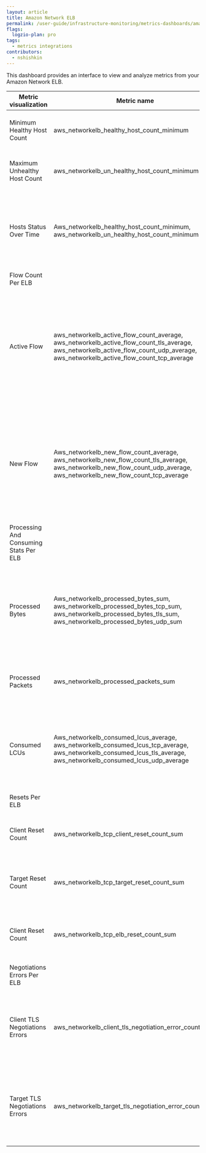 ```yaml
---
layout: article
title: Amazon Network ELB 
permalink: /user-guide/infrastructure-monitoring/metrics-dashboards/amazon-network-elb.html 
flags:
  logzio-plan: pro
tags:
  - metrics integrations
contributors:
  - nshishkin
---
```



This dashboard provides an interface to view and analyze metrics from your Amazon Network ELB.

| Metric visualization                         | Metric name                                                                                                                                                                                               | Description                                                                                                                                                               |
| -------------------------------------------- | --------------------------------------------------------------------------------------------------------------------------------------------------------------------------------------------------------- | ------------------------------------------------------------------------------------------------------------------------------------------------------------------------- |
| Minimum Healthy Host Count                   | aws\_networkelb\_healthy\_host\_count\_minimum | The number of targets that are considered healthy. |
| Maximum Unhealthy Host Count                 | aws\_networkelb\_un\_healthy\_host\_count\_minimum  | The number of targets that are considered unhealthy.   |
| Hosts Status Over Time                       | Aws\_networkelb\_healthy\_host\_count\_minimum, aws\_networkelb\_un\_healthy\_host\_count\_minimum  | The number of targets that are considered healthy and the number of targets that are considered healthy.   |
| Flow Count Per ELB   |
| Active Flow     | aws\_networkelb\_active\_flow\_count\_average, aws\_networkelb\_active\_flow\_count\_tls\_average, aws\_networkelb\_active\_flow\_count\_udp\_average, aws\_networkelb\_active\_flow\_count\_tcp\_average | The total number of active concurrent flows (or connections), TCP flows (or connections), TLS flows (or connections), UDP flows (or connections) from clients to targets. |
| New Flow                                     | Aws\_networkelb\_new\_flow\_count\_average, aws\_networkelb\_new\_flow\_count\_tls\_average, aws\_networkelb\_new\_flow\_count\_udp\_average, aws\_networkelb\_new\_flow\_count\_tcp\_average             | The total number of new concurrent flows (or connections), TCP flows (or connections), TLS flows (or connections), UDP flows (or connections) from clients to targets.    |
| Processing And Consuming Stats Per ELB |
| Processed Bytes                              | Aws\_networkelb\_processed\_bytes\_sum, aws\_networkelb\_processed\_bytes\_tcp\_sum, aws\_networkelb\_processed\_bytes\_tls\_sum, aws\_networkelb\_processed\_bytes\_udp\_sum                             | The total number of bytes processed by the load balancer, including TCP/IP headers, TCP, TLS and UDP listeners.                                                     |
| Processed Packets                            | aws\_networkelb\_processed\_packets\_sum | The total number of packets processed by the load balancer.  |
| Consumed LCUs                                | Aws\_networkelb\_consumed\_lcus\_average, aws\_networkelb\_consumed\_lcus\_tcp\_average, aws\_networkelb\_consumed\_lcus\_tls\_average, aws\_networkelb\_consumed\_lcus\_udp\_average                     | The number of load balancer capacity units (LCU) used by your load balancer, including TCP, TLS and UDP.                                                                  |
| Resets Per ELB   |
| Client Reset Count                           | aws\_networkelb\_tcp\_client\_reset\_count\_sum     | The total number of reset (RST) packets sent from a client to a target.                                                                                             |
| Target Reset Count                           | aws\_networkelb\_tcp\_target\_reset\_count\_sum  |  The total number of reset (RST) packets sent from a target to a client.                                                                                             |
| Client Reset Count                           | aws\_networkelb\_tcp\_elb\_reset\_count\_sum    | The total number of reset (RST) packets generated by the load balancer.  |
| Negotiations Errors Per ELB        |
| Client TLS Negotiations Errors               | aws\_networkelb\_client\_tls\_negotiation\_error\_count\_sum     | The total number of TLS handshakes that failed during negotiation between a client and a TLS listener.    |
| Target TLS Negotiations Errors               | aws\_networkelb\_target\_tls\_negotiation\_error\_count\_sum  | The total number of TLS handshakes that failed during negotiation between a TLS listener and a target.        |
